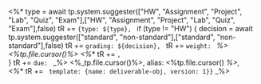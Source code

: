 <%*
type = await tp.system.suggester(["HW", "Assignment", "Project", "Lab", "Quiz", "Exam"],["HW", "Assignment", "Project", "Lab", "Quiz", "Exam"],false)
tR += `{type: ${type}, `
if (type != "HW") {
	decision = await tp.system.suggester(["standard", "non-standard"],["standard", "non-standard"],false)
	tR += `grading: ${decision}, `
	tR += `weight: ` _%>
	<%_tp.file.cursor()_%>
<%_*
	tR += `, `	
} 
tR += `due: `
_%>
<%_tp.file.cursor()%>, alias: <%tp.file.cursor() _%>,  
<%_* tR += ` template: {name: deliverable-obj, version: 1}}` _%>


